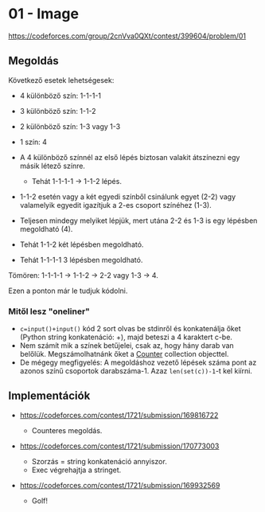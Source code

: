 # 01 - Image

https://codeforces.com/group/2cnVva0QXt/contest/399604/problem/01

## Megoldás

Következő esetek lehetségesek:

- 4 különböző szín: 1-1-1-1
- 3 különböző szín: 1-1-2
- 2 különböző szín: 1-3 vagy 1-3
- 1 szín: 4

- A 4 különböző színnél az első lépés biztosan valakit átszínezni egy másik létező színre.
  - Tehát 1-1-1-1 -> 1-1-2 lépés.
- 1-1-2 esetén vagy a két egyedi színből csinálunk egyet (2-2) vagy valamelyik egyedit igazítjuk a 2-es csoport színéhez (1-3).
- Teljesen mindegy melyiket lépjük, mert utána 2-2 és 1-3 is egy lépésben megoldható (4).
- Tehát 1-1-2 két lépésben megoldható.
- Tehát 1-1-1-1 3 lépésben megoldható.

Tömören: 1-1-1-1 -> 1-1-2 -> 2-2 vagy 1-3 -> 4.

Ezen a ponton már le tudjuk kódolni.

### Mitől lesz "oneliner"

- `c=input()+input()` kód 2 sort olvas be stdinről és konkatenálja őket (Python string konkatenáció: +), majd beteszi a 4 karaktert c-be.
- Nem számít mik a színek betűjelei, csak az, hogy hány darab van belőlük. Megszámolhatnánk őket a [Counter](https://docs.python.org/3/library/collections.html#collections.Counter) collection objecttel.
- De mégegy megfigyelés: A megoldáshoz vezető lépések száma pont az azonos színű csoportok darabszáma-1. Azaz `len(set(c))-1`-t kel kiírni.

## Implementációk

- https://codeforces.com/contest/1721/submission/169816722
  - Counteres megoldás.

- https://codeforces.com/contest/1721/submission/170773003
  - Szorzás = string konkatenáció annyiszor.
  - Exec végrehajtja a stringet.

- https://codeforces.com/contest/1721/submission/169932569
  - Golf!
